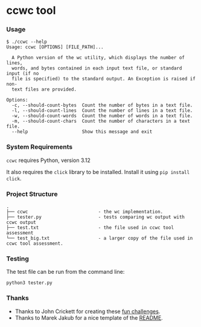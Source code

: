 # ccwc tool

### Usage

```
$ ./ccwc --help
Usage: ccwc [OPTIONS] [FILE_PATH]...

  A Python version of the wc utility, which displays the number of lines,
  words, and bytes contained in each input text file, or standard input (if no
  file is specified) to the standard output. An Exception is raised if non-
  text files are provided.

Options:
  -c, --should-count-bytes  Count the number of bytes in a text file.
  -l, --should-count-lines  Count the number of lines in a text file.
  -w, --should-count-words  Count the number of words in a text file.
  -m, --should-count-chars  Count the number of characters in a text file.
  --help                    Show this message and exit

```

### System Requirements

`ccwc` requires Python, version 3.12

It also requires the `click` library to be installed. Install it using `pip install click`.

### Project Structure

```
.
├── ccwc                          - the wc implementation.
├── tester.py                     - tests comparing wc output with ccwc output
├── test.txt                      - the file used in ccwc tool assessment
└── test_big.txt                  - a larger copy of the file used in ccwc tool assessment.

```

### Testing

The test file can be run from the command line:

```
python3 tester.py
```

### Thanks

- Thanks to John Crickett for creating these [fun challenges](https://codingchallenges.fyi/challenges/intro).
- Thanks to Marek Jakub for a nice template of the [README](https://github.com/marek-jakub/ccwc_tool?tab=readme-ov-file#ccwc-tool).
